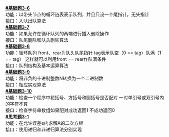 [**#基础题3-6**](https://github.com/826395862/Data-Structure-and-Algorithmic-Training/tree/master/chapter_3/src)  
功能：以带头节点的循环链表表示队列，并且只设一个尾指针，无头指针  
接口：入队出队算法  
[**#基础题3-7**](https://github.com/826395862/Data-Structure-and-Algorithmic-Training/tree/master/chapter_3/src)  
功能：如果允许在循环队列的两端进行插入删除操作  
接口：队尾删除和队头删除算法  
[**#基础题3-8**](https://github.com/826395862/Data-Structure-and-Algorithmic-Training/tree/master/chapter_3/src)  
功能：循环队列 front、rear为队头队尾指针 tag表示队空（0 == tag）队满（1 == tag） 这样就可以利用front == rear作队满条件  
接口：队列结构及基本运算算法  
[**#基础题3-9**](https://github.com/826395862/Data-Structure-and-Algorithmic-Training/tree/master/chapter_3/src)  
功能：将非负的十进制整数N转换为一个二进制数  
接口：相应实现算法  
[**#基础题3-10**](https://github.com/826395862/Data-Structure-and-Algorithmic-Training/tree/master/chapter_3/src)  
功能：检查一个程序中花括号、方括号和圆括号是否配对 一对单引号或双引号内的字符不算  
接口：检查字符串数组如果配对成功返回1 不成功返回0  
[**#思考题3-1**](https://github.com/826395862/Data-Structure-and-Algorithmic-Training/tree/master/chapter_3/src)  
功能：在允许误差e内求解A的二次方根  
接口：使用递归和非递归算法分别实现
